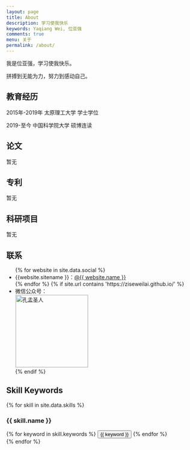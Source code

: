 ```yaml
---
layout: page
title: About
description: 学习使我快乐
keywords: Yaqiang Wei, 位亚强
comments: true
menu: 关于
permalink: /about/
---
```


我是位亚强，学习使我快乐。


拼搏到无能为力，努力到感动自己。

## 教育经历
2015年-2019年  太原理工大学  学士学位

2019-至今      中国科学院大学  硕博连读

## 论文
暂无

## 专利
暂无

## 科研项目
暂无

## 联系

<ul>
{% for website in site.data.social %}
<li>{{website.sitename }}：<a href="{{ website.url }}" target="_blank">@{{ website.name }}</a></li>
{% endfor %}
{% if site.url contains 'https://ziseweilai.github.io/' %}
<li>
微信公众号：<br />
<img style="height:192px;width:192px;border:1px solid lightgrey;" src="{{ assets_base_url }}/assets/images/qgongzhonghao.jpg" alt="孔孟圣人" />
</li>
{% endif %}
</ul>


## Skill Keywords

{% for skill in site.data.skills %}
### {{ skill.name }}
<div class="btn-inline">
{% for keyword in skill.keywords %}
<button class="btn btn-outline" type="button">{{ keyword }}</button>
{% endfor %}
</div>
{% endfor %}

